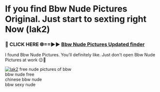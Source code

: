 # If you find Bbw Nude Pictures Original. Just start to sexting right Now (lak2)

<h3>🔴 CLICK HERE 🌐==►► <a href="https://tinyurl.com/mtbk5fxa" rel="nofollow">Bbw Nude Pictures Updated finder</a></h3>

I found Bbw Nude Pictures. You'll definitely like. Just don't open Bbw Nude Pictures at work 😉💬

[![lak2](https://i.imgur.com/Q8WKrnY.jpeg)](https://tinyurl.com/mtbk5fxa)
free nude pictures of bbw<br>
bbw nude free<br>
chinese bbw nude<br>
bbw sexy nude